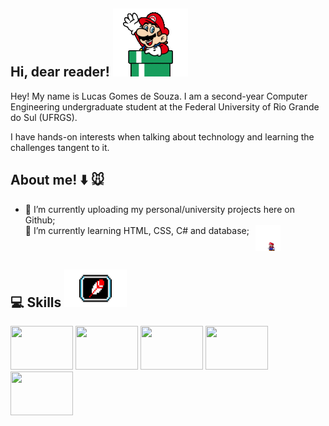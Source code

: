 ## Hi, dear reader! ![olá](mariodown.gif)
Hey! My name is Lucas Gomes de Souza. I am a second-year Computer Engineering undergraduate student at the Federal University of Rio Grande do Sul (UFRGS).

I have hands-on interests when talking about technology and learning the challenges tangent to it.

## About me! :arrow_down: :mouse: 
- 🔭 I’m currently uploading my personal/university projects here on Github;<ul>
<li style="display: flex; align-items: left;"> 🌱 I’m currently learning HTML, CSS, C# and database;<img src="mario.gif" width="40" style="margin-left: 10px;"></li></ul>



## :computer: Skills <img src="https://github.com/lucasgdesouza/lucasgdesouza/raw/main/skills.gif" width="100" height="60">

<img src="https://cdn.jsdelivr.net/gh/devicons/devicon@latest/icons/python/python-original.svg" width="100" height="70"/> <img src="https://cdn.jsdelivr.net/gh/devicons/devicon@latest/icons/c/c-original.svg" width="100" height="70" /> <img src="https://cdn.jsdelivr.net/gh/devicons/devicon@latest/icons/java/java-original-wordmark.svg" width="100" height="70" /> <img src="https://cdn.jsdelivr.net/gh/devicons/devicon@latest/icons/cplusplus/cplusplus-original.svg" width="100" height="70" /> <img src="https://cdn.jsdelivr.net/gh/devicons/devicon@latest/icons/html5/html5-original.svg" width="100" height="70" />
